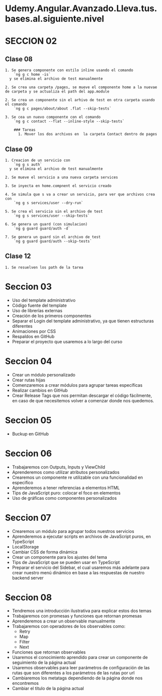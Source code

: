 # Udemy.Angular.Avanzado.Lleva.tus.bases.al.siguiente.nivel

# SECCION 02
  ## Clase 08
    1. Se genera componente con estilo inline usando el comando
        `ng g c home -is`
      y se elimina el archivo de test manualmente
    
    2. Se crea una carpeta /pages, se mueve el componente home a la nuevae de carpeta y se actualiza el path del app.module

    2. Se crea un componente sin el arhivo de test en otra carpeta usando el comando
        `ng g c pages/about/about .flat --skip-tests`

    3. Se cea un nuevo componente con el comando
        `ng g c contact --flat --inline-style --skip-tests`

        ### Tareas
          1. Mover los dos archivos en  la carpeta Contact dentro de pages
  
  ## Clase 09
    1. Creacion de un servicio con
        `ng g s auth`
      y se elimina el archivo de test manualmente

    2. Se mueve el servicio a una nueva carpeta services

    3. Se inyecta en home.compnent el servicio creado

    4. Se simula que s va a crear un servicio, para ver que archivos crea con
        `ng g s services/user --dry-run`

    5. Se crea el servicio sin el archivo de test
        `ng g s services/user --skip-tests`

    6. Se genera un guard (con simulacion)
        `ng g guard guard/auth -d`

    7. Se genera un guard sin el archivo de test
        `ng g guard guard/auth --skip-tests`

  ## Clase 12

    1. Se resuelven los path de la tarea

# Seccion 03

  - Uso del template administrativo
  - Código fuente del template
  - Uso de librerías externas
  - Creación de los primeros componentes
  - Separar el Login del template administrativo, ya que tienen estructuras diferentes
  - Animaciones por CSS
  - Respaldos en GitHub
  - Preparar el proyecto que usaremos a lo largo del curso

# Seccion 04

  - Crear un módulo personalizado
  - Crear rutas hijas
  - Comenzaremos a crear módulos para agrupar tareas específicas
  - Realizar cambios en GitHub
  - Crear Release Tags que nos permitan descargar el código fácilmente, en caso de que necesitemos volver a comenzar donde nos quedemos.

# Seccion 05

  - Buckup en GitHub

# Seccion 06

  - Trabajaremos con Outputs, Inputs y ViewChild
  - Aprenderemos como utilizar atributos personalizados
  - Crearemos un componente re utilizable con una funcionalidad en especifico
  - Aprenderemos a tener referencias a elementos HTML
  - Tips de JavaScript puro: colocar el foco en elementos
  - Uso de gráficas como componentes personalizados

# Seccion 07

  - Crearemos un módulo para agrupar todos nuestros servicios
  - Aprenderemos a ejecutar scripts en archivos de JavaScript puros, en TypeScript
  - LocalStorage
  - Cambiar CSS de forma dinámica
  - Crear un componente para los ajustes del tema
  - Tips de JavaScript que se pueden usar en TypeScript
  - Preparar el servicio del Sidebar, el cual usaremos más adelante para crear nuestro menú dinámico en base a las respuestas de nuestro backend server

# Seccion 08

  - Tendremos una introducción ilustrativa para explicar estos dos temas
  - Trabajaremos con promesas y funciones que retornan promesas
  - Aprenderemos a crear un observable manualmente
  - Trabajaremos con operadores de los observables como:
    - Retry
    - Map
    - Filter
    - Next
  - Funciones que retornan observables
  - Usaremos el conocimiento aprendido para crear un componente de seguimiento de la página actual
  - Usaremos observables para leer parámetros de configuración de las rutas que son diferentes a los parámetros de las rutas por url
  - Cambiaremos los metatags dependiendo de la página donde nos encontremos
  - Cambiar el titulo de la página actual
